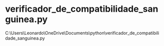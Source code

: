 # verificador_de_compatibilidade_sanguinea.py
C:\Users\Leonardo\OneDrive\Documents\python\verificador_de_compatibilidade_sanguinea.py
